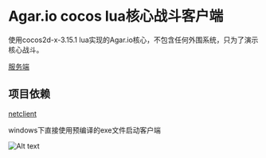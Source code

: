 # Agar.io cocos lua核心战斗客户端

使用cocos2d-x-3.15.1 lua实现的Agar.io核心，不包含任何外围系统，只为了演示核心战斗。

[服务端](https://github.com/sniperHW/Agar.io-Server.git)

## 项目依赖

[netclient](https://github.com/sniperHW/netclient)

windows下直接使用预编译的exe文件启动客户端

![Alt text](pic.gif)
